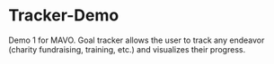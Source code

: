 # Tracker-Demo
Demo 1 for MAVO. Goal tracker allows the user to track any endeavor (charity fundraising, training, etc.) and visualizes their progress.
